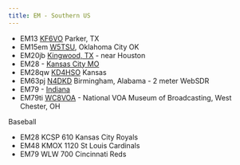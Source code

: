 ```yaml
---
title: EM - Southern US
---
```


* EM13 [KF6VO](http://ranch-pt.no-ip.org:8073/) Parker, TX
* EM15em [W5TSU](http://sdr.w5tsu.net:8073/), Oklahoma City OK
* EM20jb [Kingwood, TX](http://skhicks.ddns.net:8073/) - near Houston
* EM28 - [Kansas City MO](http://136.63.226.118:8073/)
* EM28qw [KD4HSO](http://64.136.200.36:8073/) Kansas
* EM63pj [N4DKD](http://n4dkd.asuscomm.com:8901/)
  Birmingham, Alabama - 2 meter WebSDR
* EM79 - [Indiana](http://38.86.67.206:8073/)
* EM79ti [WC8VOA](http://websdr.wc8voa.org:8073/) - 
  National VOA Museum of Broadcasting, West Chester, OH

Baseball

* EM28 KCSP 610 Kansas City Royals
* EM48 KMOX 1120 St Louis Cardinals
* EM79 WLW 700 Cincinnati Reds
